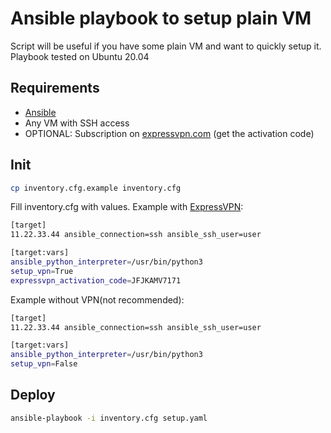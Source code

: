 # Ansible playbook to setup plain VM

Script will be  useful if you have some plain VM and want to quickly setup it. Playbook tested on Ubuntu 20.04

## Requirements

- [Ansible](https://docs.ansible.com/ansible/latest/installation_guide/intro_installation.html)
- Any VM with SSH access
- OPTIONAL: Subscription on [expressvpn.com](https://www.expressvpn.com) (get the activation code)

## Init

```sh
cp inventory.cfg.example inventory.cfg
```

Fill inventory.cfg with values.
Example with [ExpressVPN](https://www.expressvpn.com):

```sh
[target]
11.22.33.44 ansible_connection=ssh ansible_ssh_user=user

[target:vars]
ansible_python_interpreter=/usr/bin/python3
setup_vpn=True
expressvpn_activation_code=JFJKAMV7171
```

Example without VPN(not recommended):

```sh
[target]
11.22.33.44 ansible_connection=ssh ansible_ssh_user=user

[target:vars]
ansible_python_interpreter=/usr/bin/python3
setup_vpn=False
```

## Deploy

```sh
ansible-playbook -i inventory.cfg setup.yaml
```

